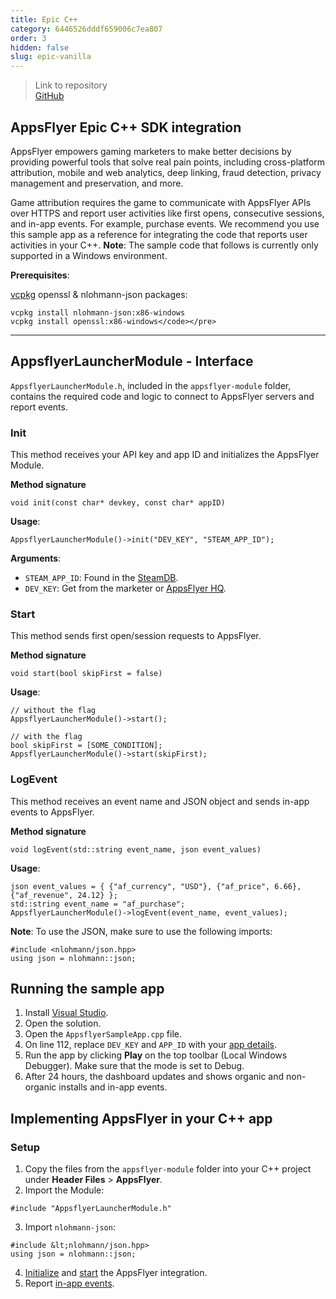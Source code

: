 ```yaml
---
title: Epic C++
category: 6446526dddf659006c7ea807
order: 3
hidden: false
slug: epic-vanilla
---
```


> Link to repository  
> [GitHub](https://github.com/AppsFlyerSDK/appsflyer-epic-sample)

## AppsFlyer Epic C++ SDK integration

AppsFlyer empowers gaming marketers to make better decisions by providing powerful tools that solve real pain points, including cross-platform attribution, mobile and web analytics, deep linking, fraud detection, privacy management and preservation, and more.

Game attribution requires the game to communicate with AppsFlyer APIs over HTTPS and report user activities like first opens, consecutive sessions, and in-app events. For example, purchase events.
We recommend you use this sample app as a reference for integrating the code that reports user activities in your C++. **Note**: The sample code that follows is currently only supported in a Windows environment.

**Prerequisites**:

[vcpkg](https://vcpkg.io/en/index.html) openssl & nlohmann-json packages:

```
vcpkg install nlohmann-json:x86-windows
vcpkg install openssl:x86-windows</code></pre>
```

<hr/>

## AppsflyerLauncherModule - Interface

`AppsflyerLauncherModule.h`, included in the `appsflyer-module` folder, contains the required code and logic to connect to AppsFlyer servers and report events.

### Init

This method receives your API key and app ID and initializes the AppsFlyer Module.

**Method signature**

```
void init(const char* devkey, const char* appID)
```

**Usage**:

```
AppsflyerLauncherModule()->init("DEV_KEY", "STEAM_APP_ID");
```

<span id="app-details">**Arguments**:</span>

- `STEAM_APP_ID`: Found in the [SteamDB](https://steamdb.info/apps/).
- `DEV_KEY`: Get from the marketer or [AppsFlyer HQ](https://support.appsflyer.com/hc/en-us/articles/211719806-App-settings-#general-app-settings).

### Start

This method sends first open/session requests to AppsFlyer.

**Method signature**

```
void start(bool skipFirst = false)
```

**Usage**:

```
// without the flag
AppsflyerLauncherModule()->start();

// with the flag
bool skipFirst = [SOME_CONDITION];
AppsflyerLauncherModule()->start(skipFirst);
```

### LogEvent

This method receives an event name and JSON object and sends in-app events to AppsFlyer.

**Method signature**

```
void logEvent(std::string event_name, json event_values)
```

**Usage**:

```
json event_values = { {"af_currency", "USD"}, {"af_price", 6.66}, {"af_revenue", 24.12} };
std::string event_name = "af_purchase";
AppsflyerLauncherModule()->logEvent(event_name, event_values);
```

**Note**: To use the JSON, make sure to use the following imports:

```
#include <nlohmann/json.hpp>
using json = nlohmann::json;
```

## Running the sample app

1. Install [Visual Studio](https://visualstudio.microsoft.com/).
2. Open the solution.
3. Open the `AppsflyerSampleApp.cpp` file.
4. On line 112, replace `DEV_KEY` and `APP_ID` with your [app details](#app-details).
5. Run the app by clicking **Play** on the top toolbar (Local Windows Debugger). Make sure that the mode is set to Debug.
6. After 24 hours, the dashboard updates and shows organic and non-organic installs and in-app events.

## Implementing AppsFlyer in your C++ app

### Setup

1. Copy the files from the `appsflyer-module` folder into your C++ project under **Header Files** > **AppsFlyer**.
2. Import the Module:

```
#include "AppsflyerLauncherModule.h"
```

3. Import `nlohmann-json`:

```
#include &lt;nlohmann/json.hpp>
using json = nlohmann::json;
```

4. [Initialize](#void-initconst-char-devkey-const-char-appid) and [start](#void-startbool-skipfirst--false) the AppsFlyer integration.
5. Report [in-app events](#void-logeventstdstring-event_name-json-event_values).
